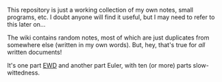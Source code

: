 This repository is just a working collection of my own notes,
small programs, etc. I doubt anyone will find it useful, but I
may need to refer to this later on... 

The wiki contains random notes, most of which are just duplicates
from somewhere else (written in my own words). But, hey, that's
true for *all* written documents!

It's one part [EWD](http://www.cs.utexas.edu/~EWD/) and another
part Euler, with ten (or more) parts slow-wittedness.
